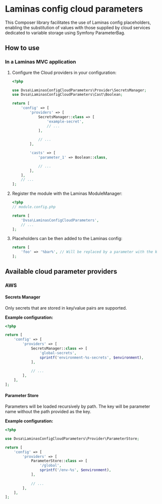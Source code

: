 # Laminas config cloud parameters

This Composer library facilitates the use of Laminas config placeholders, enabling the substitution of values with those supplied by cloud services dedicated to variable storage using Symfony ParameterBag.

## How to use

### In a Laminas MVC application
1. Configure the Cloud providers in your configuration:
    
    ```php
    <?php

    use Dvsa\LaminasConfigCloudParameters\Provider\SecretsManager;
    use Dvsa\LaminasConfigCloudParameters\Cast\Boolean;

    return [
        'config' => [
            'providers' => [
                SecretsManager::class => [
                    'example-secret',
                    // ...
                ],
                
                // ...
            ],

            'casts' => [
                'parameter_1' => Boolean::class,

                // ...
            ],
        ],
        // ...
    ];
    ```
1. Register the module with the Laminas ModuleManager:

    ```php
    <?php
    // module.config.php
    
    return [
        'Dvsa\LaminasConfigCloudParameters',
        // ...
    ];
    ```

1. Placeholders can be then added to the Laminas config:

    ```php
    return [
        'foo' => '%bar%', // Will be replaced by a parameter with the key 'bar' from the cloud variable storage service.
    ];
    ```

## Available cloud parameter providers

### AWS
#### Secrets Manager

Only secrets that are stored in key/value pairs are supported.

**Example configuration:**

```php 
<?php

return [
    'config' => [
        'providers' => [
            SecretsManager::class => [
                'global-secrets',
                sprintf('environment-%s-secrets', $environment),
            ],
            
            // ...
        ],
    ],
];
```

#### Parameter Store

Parameters will be loaded recursively by path. The key will be parameter name without the path provided as the key.

**Example configuration:**

```php 
<?php

use Dvsa\LaminasConfigCloudParameters\Provider\ParameterStore;

return [
    'config' => [
        'providers' => [
            ParameterStore::class => [
                '/global',
                sprintf('/env-%s', $environment),
            ],
            
            // ...
        ],
    ],
];
```
